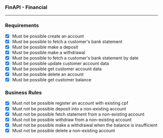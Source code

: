### FinAPI - Financial

----------------------------------------------------------------

  ### Requirements

  - [x] Must be possible create an account
  - [x] Must be possible to fetch a customer's bank statement
  - [x] Must be possible make a deposit
  - [x] Must be possible make a withdrawal
  - [x] Must be possible to fetch a customer's bank statement by date
  - [x] Must be possible update customer account data
  - [x] Must be possible get customer account data
  - [x] Must be possible delete an account
  - [x] Must be possible get customer balance

  ### Business Rules

  - [x] Must not be possible register an account with existing cpf
  - [x] Must not be possible deposit into a non-existing account
  - [x] Must not be possible fetch statement from a non-existing account
  - [x] Must not be possible withdraw from a non-existing account
  - [x] Must not be possible make a withdrawal when the balance is insufficient
  - [x] Must not be possible delete a non-existing account